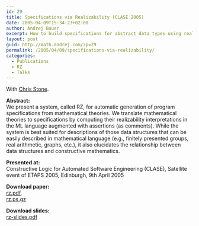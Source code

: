 ```yaml
---
id: 29
title: Specifications via Realizability (CLASE 2005)
date: 2005-04-09T15:34:23+02:00
author: Andrej Bauer
excerpt: How to build specifications for abstract data types using realizability
layout: post
guid: http://math.andrej.com/?p=29
permalink: /2005/04/09/specifications-via-realizability/
categories:
  - Publications
  - RZ
  - Talks
---
```

With [Chris Stone](http://www.cs.hmc.edu/~stone/).

**Abstract:**  
We present a system, called RZ, for automatic generation of program specifications from mathematical theories. We translate mathematical theories to specifications by computing their realizability interpretations in the ML language augmented with assertions (as comments). While the system is best suited for descriptions of those data structures that can be easily described in mathematical language (e.g., finitely presented groups, real arithmetic, graphs, etc.), it also elucidates the relationship between data structures and constructive mathematics. 

**Presented at:**  
Constructive Logic for Automated Software Engineering (CLASE), Satellite event of ETAPS 2005, Edinburgh, 9th April 2005 

**Download paper:**  
[rz.pdf](/data/rz.pdf),  
[rz.ps.gz](/data/rz.ps.gz) 

**Download slides:**  
[rz-slides.pdf](/data/rz-slides.pdf)